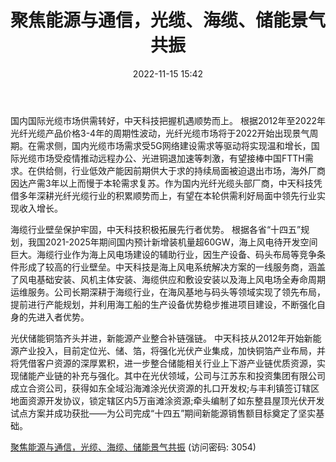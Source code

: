 ﻿---
title: 聚焦能源与通信，光缆、海缆、储能景气共振
date: 2022-11-15 15:42
tags:
- 中天科技
updated: 
---

国内国际光缆市场供需转好，中天科技把握机遇顺势而上。
根据2012年至2022年光纤光缆产品价格3-4年的周期性波动，光纤光缆市场将于2022开始出现景气周期。在需求侧，国内光缆市场需求受5G网络建设需求等驱动将实现温和增长，国际光缆市场受疫情推动远程办公、光进铜退加速等刺激，有望接棒中国FTTH需求。在供给侧，行业低效产能因前期供大于求的持续局面被迫退出市场，海外厂商因达产需3年以上而慢于本轮需求复苏。作为国内光纤光缆头部厂商，中天科技凭借多年深耕光纤光缆行业的积累顺势而上，有望在本轮供需利好局面中领先行业实现收入增长。
<!-- more -->
海缆行业壁垒保护牢固，中天科技积极拓展先行者优势。
根据各省“十四五”规划，我国2021-2025年期间国内预计新增装机量超60GW，海上风电待开发空间巨大。海缆行业作为海上风电场建设的辅助行业，因生产设备、码头布局等竞争条件形成了较高的行业壁垒。中天科技是海上风电系统解决方案的一线服务商，涵盖了风电基础安装、风机主体安装、海缆供应和敷设安装以及海上风电场全寿命周期运维服务。公司长期深耕于海缆行业，在海风基地与码头等领域实现了领先布局，提前进行产能规划，并利用海工船的生产设备优势稳步推进项目建设，不断强化自身的先进入者优势。

光伏储能铜箔齐头并进，新能源产业整合补链强链。
中天科技从2012年开始新能源产业投入，目前定位光、储、箔，将强化光伏产业集成，加快铜箔产业布局，并将凭借客户资源的深厚累积，进一步整合储能相关行业上下游产业链优质资源，实现储能产业链的补充与强化。其中在光伏领域，公司与江苏东和投资集团有限公司成立合资公司，获得如东全域沿海滩涂光伏资源的扎口开发权;与丰利镇签订辖区地面资源开发协议，锁定辖区内5万亩滩涂资源;牵头编制了如东整县屋顶光伏开发试点方案并成功获批——为公司完成“十四五”期间新能源销售额目标奠定了坚实基础。

[聚焦能源与通信，光缆、海缆、储能景气共振](https://url12.ctfile.com/f/3948612-723797606-3b9631?p=3054)
(访问密码: 3054)
